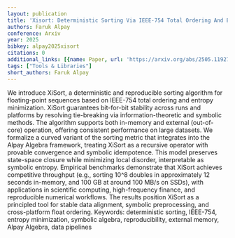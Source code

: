 ```yaml
---
layout: publication
title: 'Xisort: Deterministic Sorting Via IEEE-754 Total Ordering And Entropy Minimization'
authors: Faruk Alpay
conference: Arxiv
year: 2025
bibkey: alpay2025xisort
citations: 0
additional_links: [{name: Paper, url: 'https://arxiv.org/abs/2505.11927'}]
tags: ["Tools & Libraries"]
short_authors: Faruk Alpay
---
```

We introduce XiSort, a deterministic and reproducible sorting algorithm for floating-point sequences based on IEEE-754 total ordering and entropy minimization. XiSort guarantees bit-for-bit stability across runs and platforms by resolving tie-breaking via information-theoretic and symbolic methods. The algorithm supports both in-memory and external (out-of-core) operation, offering consistent performance on large datasets. We formalize a curved variant of the sorting metric that integrates into the Alpay Algebra framework, treating XiSort as a recursive operator with provable convergence and symbolic idempotence. This model preserves state-space closure while minimizing local disorder, interpretable as symbolic entropy. Empirical benchmarks demonstrate that XiSort achieves competitive throughput (e.g., sorting 10^8 doubles in approximately 12 seconds in-memory, and 100 GB at around 100 MB/s on SSDs), with applications in scientific computing, high-frequency finance, and reproducible numerical workflows. The results position XiSort as a principled tool for stable data alignment, symbolic preprocessing, and cross-platform float ordering.
  Keywords: deterministic sorting, IEEE-754, entropy minimization, symbolic algebra, reproducibility, external memory, Alpay Algebra, data pipelines